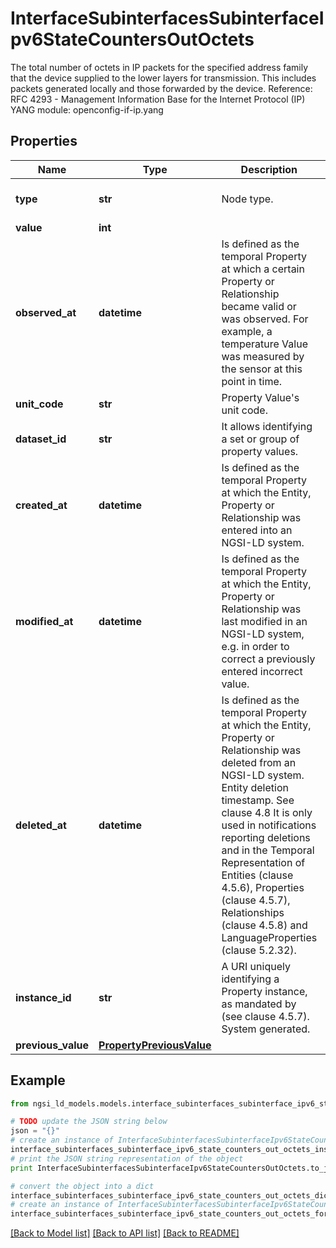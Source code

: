 # InterfaceSubinterfacesSubinterfaceIpv6StateCountersOutOctets

The total number of octets in IP packets for the specified address family that the device supplied to the lower layers for transmission. This includes packets generated locally and those forwarded by the device.  Reference: RFC 4293 - Management Information Base for the Internet Protocol (IP)  YANG module: openconfig-if-ip.yang 

## Properties

Name | Type | Description | Notes
------------ | ------------- | ------------- | -------------
**type** | **str** | Node type.  | [optional] [default to 'Property']
**value** | **int** |  | 
**observed_at** | **datetime** | Is defined as the temporal Property at which a certain Property or Relationship became valid or was observed. For example, a temperature Value was measured by the sensor at this point in time.  | [optional] 
**unit_code** | **str** | Property Value&#39;s unit code.  | [optional] 
**dataset_id** | **str** | It allows identifying a set or group of property values.  | [optional] 
**created_at** | **datetime** | Is defined as the temporal Property at which the Entity, Property or Relationship was entered into an NGSI-LD system.  | [optional] [readonly] 
**modified_at** | **datetime** | Is defined as the temporal Property at which the Entity, Property or Relationship was last modified in an NGSI-LD system, e.g. in order to correct a previously entered incorrect value.  | [optional] [readonly] 
**deleted_at** | **datetime** | Is defined as the temporal Property at which the Entity, Property or Relationship was deleted from an NGSI-LD system.  Entity deletion timestamp. See clause 4.8 It is only used in notifications reporting deletions and in the Temporal Representation of Entities (clause 4.5.6), Properties (clause 4.5.7), Relationships (clause 4.5.8) and LanguageProperties (clause 5.2.32).  | [optional] [readonly] 
**instance_id** | **str** | A URI uniquely identifying a Property instance, as mandated by (see clause 4.5.7). System generated.  | [optional] [readonly] 
**previous_value** | [**PropertyPreviousValue**](PropertyPreviousValue.md) |  | [optional] 

## Example

```python
from ngsi_ld_models.models.interface_subinterfaces_subinterface_ipv6_state_counters_out_octets import InterfaceSubinterfacesSubinterfaceIpv6StateCountersOutOctets

# TODO update the JSON string below
json = "{}"
# create an instance of InterfaceSubinterfacesSubinterfaceIpv6StateCountersOutOctets from a JSON string
interface_subinterfaces_subinterface_ipv6_state_counters_out_octets_instance = InterfaceSubinterfacesSubinterfaceIpv6StateCountersOutOctets.from_json(json)
# print the JSON string representation of the object
print InterfaceSubinterfacesSubinterfaceIpv6StateCountersOutOctets.to_json()

# convert the object into a dict
interface_subinterfaces_subinterface_ipv6_state_counters_out_octets_dict = interface_subinterfaces_subinterface_ipv6_state_counters_out_octets_instance.to_dict()
# create an instance of InterfaceSubinterfacesSubinterfaceIpv6StateCountersOutOctets from a dict
interface_subinterfaces_subinterface_ipv6_state_counters_out_octets_form_dict = interface_subinterfaces_subinterface_ipv6_state_counters_out_octets.from_dict(interface_subinterfaces_subinterface_ipv6_state_counters_out_octets_dict)
```
[[Back to Model list]](../README.md#documentation-for-models) [[Back to API list]](../README.md#documentation-for-api-endpoints) [[Back to README]](../README.md)


